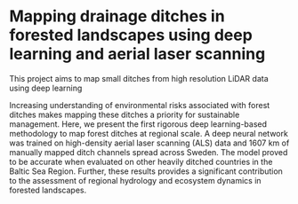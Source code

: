 # Mapping drainage ditches in forested landscapes using deep learning and aerial laser scanning
This project aims to map small ditches from high resolution LiDAR data using deep learning

Increasing understanding of environmental risks associated with forest ditches makes
mapping these ditches a priority for sustainable management. Here, we present the
first rigorous deep learning-based methodology to map forest ditches at regional scale.
A deep neural network was trained on high-density aerial laser scanning (ALS) data
and 1607 km of manually mapped ditch channels spread across Sweden. The model
proved to be accurate when evaluated on other heavily ditched countries in the Baltic
Sea Region. Further, these results provides a significant contribution to the
assessment of regional hydrology and ecosystem dynamics in forested landscapes.
